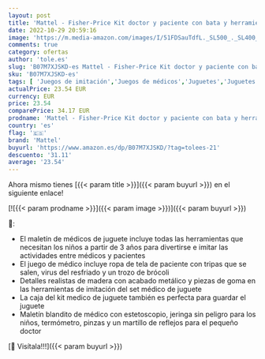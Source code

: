 ```yaml
---
layout: post
title: 'Mattel - Fisher-Price Kit doctor y paciente con bata y herramientas  juguetes + 3 años   GGT61 '
date: 2022-10-29 20:59:16
image: 'https://m.media-amazon.com/images/I/51FDSauTdfL._SL500_._SL400_.jpg'
comments: true
category: ofertas
author: 'tole.es'
slug: 'B07M7XJSKD-es Mattel - Fisher-Price Kit doctor y paciente con bata y...'
sku: 'B07M7XJSKD-es'
tags: [ 'Juegos de imitación','Juegos de médicos','Juguetes','Juguetes y juegos','fisher-price','mattel','🇪🇸', ]
actualPrice: 23.54 EUR
currency: EUR
price: 23.54
comparePrice: 34.17 EUR
prodname: 'Mattel - Fisher-Price Kit doctor y paciente con bata y herramientas  juguetes + 3 años   GGT61 '
country: 'es'
flag: '🇪🇸'
brand: 'Mattel'
buyurl: 'https://www.amazon.es/dp/B07M7XJSKD/?tag=tolees-21'
descuento: '31.11'
average: '23.54'
---
```


Ahora mismo tienes [{{< param title >}}]({{< param buyurl >}}) en el siguiente enlace!

[![{{< param prodname >}}]({{< param image >}})]({{< param buyurl >}})

🔎:

- El maletín de médicos de juguete incluye todas las herramientas que necesitan los niños a partir de 3 años para divertirse e imitar las actividades entre médicos y pacientes
- El juego de médico incluye ropa de tela de paciente con tripas que se salen, virus del resfriado y un trozo de brócoli
- Detalles realistas de madera con acabado metálico y piezas de goma en las herramientas de imitación del set médico de juguete
- La caja del kit medico de juguete también es perfecta para guardar el juguete
- Maletín blandito de médico con estetoscopio, jeringa sin peligro para los niños, termómetro, pinzas y un martillo de reflejos para el pequeño doctor

[🛒 Visítala!!!]({{< param buyurl >}})
